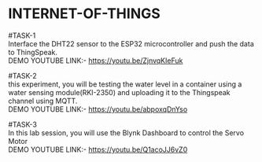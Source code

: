 # INTERNET-OF-THINGS

#TASK-1   
Interface the DHT22 sensor to the ESP32 microcontroller and push the
data to ThingSpeak.  
DEMO YOUTUBE LINK:- https://youtu.be/ZjnvqKIeFuk

#TASK-2  
this experiment, you will be testing the water level in a container using a water
sensing module(RKI-2350) and uploading it to the Thingspeak channel using MQTT.  
DEMO YOUTUBE LINK:- https://youtu.be/abpoxqDnYso

#TASK-3  
In this lab session, you will use the Blynk Dashboard to control the Servo Motor  
DEMO YOUTUBE LINK:- https://youtu.be/Q1acoJJ6vZ0
